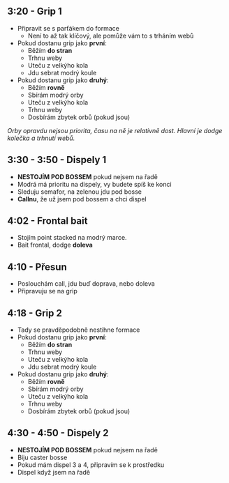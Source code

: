 ## 3:20 - Grip 1

- Připravit se s parťákem do formace
  - Není to až tak klíčový, ale pomůže vám to s trháním webů
- Pokud dostanu grip jako **první**:
  - Běžím **do stran**
  - Trhnu weby
  - Uteču z velkýho kola
  - Jdu sebrat modrý koule
- Pokud dostanu grip jako **druhý**:
  - Běžím **rovně**
  - Sbírám modrý orby
  - Uteču z velkýho kola
  - Trhnu weby
  - Dosbírám zbytek orbů (pokud jsou)

_Orby opravdu nejsou priorita, času na ně je relativně dost. Hlavní je dodge
kolečka a trhnutí webů._

## 3:30 - 3:50 - Dispely 1

- **NESTOJÍM POD BOSSEM** pokud nejsem na řadě
- Modrá má prioritu na dispely, vy budete spíš ke konci
- Sleduju semafor, na zelenou jdu pod bosse
- **Callnu**, že už jsem pod bossem a chci dispel

## 4:02 - Frontal bait

- Stojím point stacked na modrý marce.
- Bait frontal, dodge **doleva**

## 4:10 - Přesun

- Poslouchám call, jdu buď doprava, nebo doleva
- Připravuju se na grip

## 4:18 - Grip 2

- Tady se pravděpodobně nestihne formace
- Pokud dostanu grip jako **první**:
  - Běžím **do stran**
  - Trhnu weby
  - Uteču z velkýho kola
  - Jdu sebrat modrý koule
- Pokud dostanu grip jako **druhý**:
  - Běžím **rovně**
  - Sbírám modrý orby
  - Uteču z velkýho kola
  - Trhnu weby
  - Dosbírám zbytek orbů (pokud jsou)

## 4:30 - 4:50 - Dispely 2

- **NESTOJÍM POD BOSSEM** pokud nejsem na řadě
- Biju caster bosse
- Pokud mám dispel 3 a 4, připravím se k prostředku
- Dispel když jsem na řadě
